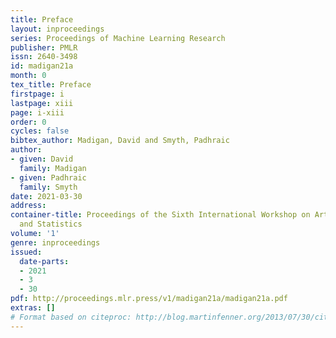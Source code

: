 ```yaml
---
title: Preface
layout: inproceedings
series: Proceedings of Machine Learning Research
publisher: PMLR
issn: 2640-3498
id: madigan21a
month: 0
tex_title: Preface
firstpage: i
lastpage: xiii
page: i-xiii
order: 0
cycles: false
bibtex_author: Madigan, David and Smyth, Padhraic
author:
- given: David
  family: Madigan
- given: Padhraic
  family: Smyth
date: 2021-03-30
address:
container-title: Proceedings of the Sixth International Workshop on Artificial Intelligence
  and Statistics
volume: '1'
genre: inproceedings
issued:
  date-parts:
  - 2021
  - 3
  - 30
pdf: http://proceedings.mlr.press/v1/madigan21a/madigan21a.pdf
extras: []
# Format based on citeproc: http://blog.martinfenner.org/2013/07/30/citeproc-yaml-for-bibliographies/
---
```

